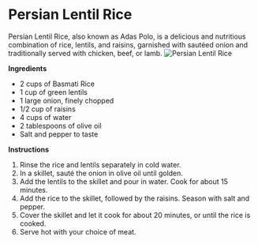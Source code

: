 # Persian Lentil Rice

Persian Lentil Rice, also known as Adas Polo, is a delicious and nutritious combination of rice, lentils, and raisins, garnished with sautéed onion and traditionally served with chicken, beef, or lamb.
![Persian Lentil Rice](https://source.unsplash.com/random/?PersianLentilRice)

**Ingredients**
- 2 cups of Basmati Rice
- 1 cup of green lentils
- 1 large onion, finely chopped
- 1/2 cup of raisins
- 4 cups of water
- 2 tablespoons of olive oil
- Salt and pepper to taste

**Instructions**
1. Rinse the rice and lentils separately in cold water.
2. In a skillet, sauté the onion in olive oil until golden.
3. Add the lentils to the skillet and pour in water. Cook for about 15 minutes.
4. Add the rice to the skillet, followed by the raisins. Season with salt and pepper.
5. Cover the skillet and let it cook for about 20 minutes, or until the rice is cooked.
6. Serve hot with your choice of meat.